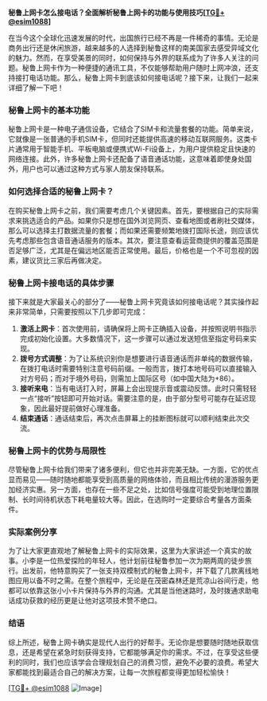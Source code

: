 **秘鲁上网卡怎么接电话？全面解析秘鲁上网卡的功能与使用技巧[[TG💪+ @esim1088](https://t.me/s/esim1088)]**

在当今这个全球化迅速发展的时代，出国旅行已经不再是一件稀奇的事情。无论是商务出行还是休闲旅游，越来越多的人选择到秘鲁这样的南美国家去感受异域文化的魅力。然而，在享受美景的同时，如何保持与外界的联系成为了许多人关注的问题。秘鲁上网卡作为一种便捷的通讯工具，不仅能够帮助用户随时上网冲浪，还支持接打电话功能。那么，秘鲁上网卡到底该如何接电话呢？接下来，让我们一起来详细了解一下吧！

### 秘鲁上网卡的基本功能

秘鲁上网卡是一种电子通信设备，它结合了SIM卡和流量套餐的功能。简单来说，它就像是一张普通的手机SIM卡，但同时还能提供高速的移动互联网服务。这类卡片通常用于智能手机、平板电脑或便携式Wi-Fi设备上，为用户提供稳定且快速的网络连接。此外，许多秘鲁上网卡还配备了语音通话功能，这意味着即使身处国外，用户也可以通过这种方式与家人朋友保持联系。

### 如何选择合适的秘鲁上网卡？

在购买秘鲁上网卡之前，我们需要考虑几个关键因素。首先，要根据自己的实际需求来挑选适合的产品。如果你只是想在国外浏览网页、查看地图或者刷社交媒体，那么可以选择主打数据流量的套餐；而如果还需要频繁地拨打国际长途，则应该优先考虑那些包含语音通话服务的版本。其次，要注意查看运营商提供的覆盖范围是否足够广泛，尤其是在偏远地区能否正常使用。最后，价格也是一个不可忽视的因素，建议货比三家后再做决定。

### 秘鲁上网卡接电话的具体步骤

接下来就是大家最关心的部分了——秘鲁上网卡究竟该如何接电话呢？其实操作起来非常简单，只需要按照以下几步即可完成：

1. **激活上网卡**：首次使用前，请确保将上网卡正确插入设备，并按照说明书指示完成初始化设置。大多数情况下，这一步骤可以通过发送短信至指定号码来实现。
2. **拨号方式调整**：为了让系统识别你是想要进行语音通话而非单纯的数据传输，在拨打电话时需要特别注意号码前缀。一般而言，拨打本地号码可以直接输入对方号码；而对于境外号码，则需加上国际区号（如中国大陆为+86）。
3. **接听来电**：当有电话打入时，屏幕上会出现提示音或震动反馈。此时只需轻轻一点“接听”按钮即可开始对话。需要注意的是，由于部分型号可能存在延迟现象，因此最好提前做好心理准备。
4. **结束通话**：通话结束后，再次点击屏幕上的挂断图标就可以顺利结束此次交流。

### 秘鲁上网卡的优势与局限性

尽管秘鲁上网卡给我们带来了诸多便利，但它也并非完美无缺。一方面，它的优点显而易见——随时随地都能享受到高质量的网络体验，而且相比传统的漫游服务更加经济实惠。另一方面，也存在一些不足之处，比如信号强度可能受到地理位置限制、长时间待机状态下耗电量较大等。因此，在选购时一定要综合考量各方面条件。

### 实际案例分享

为了让大家更直观地了解秘鲁上网卡的实际效果，这里为大家讲述一个真实的故事。小李是一位热爱探险的年轻人，他计划前往秘鲁参加一次为期两周的徒步旅行。出发前，他特意购买了一张支持双模制式的秘鲁上网卡，并下载了几款离线地图应用以备不时之需。在整个旅程中，无论是在茂密森林还是荒凉山谷间行走，他都可以依靠这张小小卡片保持与外界的沟通。尤其是当他迷路时，及时拨通求助电话成功获救的经历更是让他对这项技术赞不绝口。

### 结语

综上所述，秘鲁上网卡确实是现代人出行的好帮手。无论你是想要随时随地获取信息，还是希望在紧急时刻获得支持，它都能够满足你的需求。不过，在享受这些便利的同时，我们也应该学会合理规划自己的消费习惯，避免不必要的浪费。希望大家都能找到最适合自己的解决方案，让每一次旅程都变得更加轻松愉快！

[[TG💪+ @esim1088](https://t.me/s/esim1088) ![Image](https://i.postimg.cc/4NQfJmqS/Snipaste-2025-05-13-00-14-12.png)]